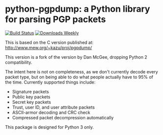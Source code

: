 # python-pgpdump: a Python library for parsing PGP packets

[![Build Status](https://travis-ci.org/SkierPGP/python-pgpdump.svg?branch=master)](https://travis-ci.org/SkierPGP/python-pgpdump)
[![Downloads Weekly](https://img.shields.io/pypi/dw/Django.svg)](https://img.shields.io/pypi/dw/Django.svg)


This is based on the C version published at:
http://www.mew.org/~kazu/proj/pgpdump/

This version is a fork of the version by Dan McGee, dropping Python 2 compatibility.

The intent here is not on completeness, as we don't currently decode every
packet type, but on being able to do what people actually have to 95% of the
time. Currently supported things include:

* Signature packets
* Public key packets
* Secret key packets
* Trust, user ID, and user attribute packets
* ASCII-armor decoding and CRC check
* Compressed packet decompression automatically

This package is designed for Python 3 only. 
